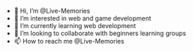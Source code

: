 - 👋 Hi, I’m @Live-Memories
- 👀 I’m interested in web and game development
- 🌱 I’m currently learning web development 
- 💞️ I’m looking to collaborate with beginners learning groups
- 📫 How to reach me @Live-Memories

<!---
Live-Memories/Live-Memories is a ✨ special ✨ repository because its `README.md` (this file) appears on your GitHub profile.
You can click the Preview link to take a look at your changes.
--->
